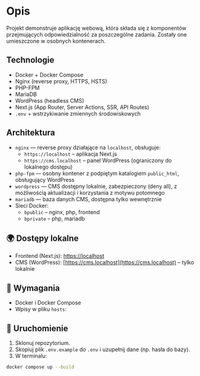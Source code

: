 # Opis

Projekt demonstruje aplikację webową, która składa się z komponentów przejmujących odpowiedzialność za poszczególne zadania. Zostały one umieszczone w osobnych kontenerach.

## Technologie

- Docker + Docker Compose
- Nginx (reverse proxy, HTTPS, HSTS)
- PHP-FPM
- MariaDB
- WordPress (headless CMS)
- Next.js (App Router, Server Actions, SSR, API Routes)
- `.env` + wstrzykiwanie zmiennych środowiskowych

## Architektura

- `nginx` — reverse proxy działające na `localhost`, obsługuje:
  - `https://localhost` – aplikacja Next.js
  - `https://cms.localhost` – panel WordPress (ograniczony do lokalnego dostępu)
- `php-fpm` — osobny kontener z podpiętym katalogiem `public_html`, obsługujący WordPress
- `wordpress` — CMS dostępny lokalnie, zabezpieczony (deny all), z możliwością aktualizacji i korzystania z motywu potomnego
- `mariadb` — baza danych CMS, dostępna tylko wewnętrznie
- Sieci Docker:
  - `bpublic` – nginx, php, frontend
  - `bprivate` – php, mariadb

## 🌍 Dostępy lokalne

- Frontend (Next.js): [https://localhost](https://localhost)
- CMS (WordPress): [https://cms.localhost](https://cms.localhost) – tylko lokalnie

## 📝 Wymagania

- Docker i Docker Compose
- Wpisy w pliku `hosts`:


## 🚀 Uruchomienie

1. Sklonuj repozytorium.
2. Skopiuj plik `.env.example` do `.env` i uzupełnij dane (np. hasła do bazy).
3. W terminalu:

```bash
docker compose up --build
